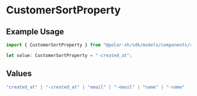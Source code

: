 # CustomerSortProperty

## Example Usage

```typescript
import { CustomerSortProperty } from "@polar-sh/sdk/models/components/customersortproperty.js";

let value: CustomerSortProperty = "-created_at";
```

## Values

```typescript
"created_at" | "-created_at" | "email" | "-email" | "name" | "-name"
```